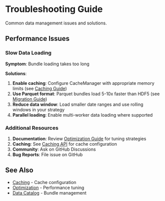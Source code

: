 # Troubleshooting Guide

Common data management issues and solutions.

## Performance Issues

### Slow Data Loading

**Symptom**: Bundle loading takes too long

**Solutions**:
1. **Enable caching**: Configure CacheManager with appropriate memory limits (see [Caching Guide](caching.md))
2. **Use Parquet format**: Parquet bundles load 5-10x faster than HDF5 (see [Migration Guide](../catalog/migration-guide.md))
3. **Reduce data window**: Load smaller date ranges and use rolling windows in your strategy
4. **Parallel loading**: Enable multi-worker data loading where supported

### Additional Resources

1. **Documentation**: Review [Optimization Guide](optimization.md) for tuning strategies
2. **Caching**: See [Caching API](caching.md) for cache configuration
3. **Community**: Ask on GitHub Discussions
4. **Bug Reports**: File issue on GitHub

## See Also

- [Caching](caching.md) - Cache configuration
- [Optimization](optimization.md) - Performance tuning
- [Data Catalog](../catalog/bundle-system.md) - Bundle management
